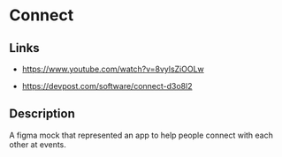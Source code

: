 # Connect

## Links

- <https://www.youtube.com/watch?v=8vylsZiOOLw>

- <https://devpost.com/software/connect-d3o8l2>

## Description

A figma mock that represented an app to help people connect with each other at events.
